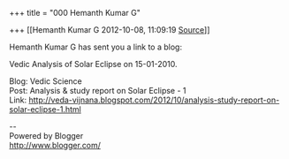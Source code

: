 +++
title = "000 Hemanth Kumar G"

+++
[[Hemanth Kumar G	2012-10-08, 11:09:19 [Source](https://groups.google.com/g/bvparishat/c/iiAuw9-F78w)]]



Hemanth Kumar G has sent you a link to a blog:  
  
Vedic Analysis of Solar Eclipse on 15-01-2010.  
  
Blog: Vedic Science  
Post: Analysis & study report on Solar Eclipse - 1  
Link: <http://veda-vijnana.blogspot.com/2012/10/analysis-study-report-on-solar-eclipse-1.html>  
  
--  
Powered by Blogger  
<http://www.blogger.com/>  

